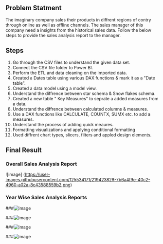 ## Problem Statment
The imaginary company sales their products in diffrent regions of contry through online as well as offline channels. The sales manager of this company need a insights from the historical sales data. Follow the below steps to provide the sales analysis report to the manager.

## Steps
1. Go through the CSV files to understand the given data set.
2. Connect the CSV file folder to Power BI.
3. Perform the ETL and data cleaning on the imported data.
4. Created a Dates table using various DAX functions & mark it as a "Date table".
5. Created a data model using a model view.
6. Understand the diffrence between star schema & Snow flakes schema.
7. Created a new table " Key Measures" to seprate a added measures from a data.
8. Understand the diffrence between calculated columns & measures.
9. Use a DAX functions like CALCULATE, COUNTX, SUMX etc. to add a measures.
10. Understand the process of adding quick meaures.
11. Formatting visualizations and applying conditional formatting
12. Used diffrent chart types, slicers, filters and appled design elements.

## Final Result

### Overall Sales Analysis Report 

![image]
(https://user-images.githubusercontent.com/125534171/219423828-7b6a4f9e-40c2-4960-a02a-8c43588559b2.png)

### Year Wise Sales Analysis Reports

###![image](https://user-images.githubusercontent.com/125534171/219425186-d6a7dfdd-4014-4ca0-bf01-234a1a7256d7.png)

###![image](https://user-images.githubusercontent.com/125534171/219425349-fcd64030-8104-4ac8-96f6-f699cc2b2e74.png)

###![image](https://user-images.githubusercontent.com/125534171/219425477-6de8a0a1-80d8-4698-8f3d-eb01f84dc06a.png)

###![image](https://user-images.githubusercontent.com/125534171/219425684-4892451c-c0c4-4c2d-9d5d-43d456d6d96d.png)
